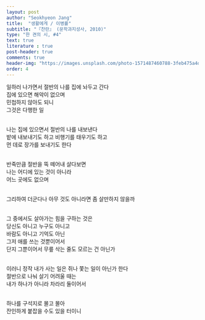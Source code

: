 ```yaml
---
layout: post
author: "Seokhyeon Jang"
title:  "생활에게 / 이병률"
subtitle: "『찬란』 (문학과지성사, 2010)"
type: "한 켠의 시, #4"
text: true
literature : true
post-header: true
comments: true
header-img: "https://images.unsplash.com/photo-1571487460788-3feb475a4d01?ixlib=rb-1.2.1&ixid=eyJhcHBfaWQiOjEyMDd9&auto=format&fit=crop&w=3300&q=80"
order: 4
---
```


일하러 나가면서 절반의 나를 집에 놔두고 간다 <br>
집에 있으면 해악이 없으며 <br>
민첩하지 않아도 되니 <br>
그것은 다행한 일 <br>
<br>

나는 집에 있으면서 절반의 나를 내보낸다 <br>
밭에 내보내기도 하고 비행기를 태우기도 하고 <br>
먼 데로 장가를 보내기도 한다 <br>
<br>

반죽만큼 절반을 뚝 떼어내 살다보면 <br>
나는 어디에 있는 것이 아니라 <br>
어느 곳에도 없으며 <br>
<br>

그리하여 더군다나 아무 것도 아니라면 좀 살만하지 않을까 <br>
<br>

그 중에서도 살아가는 힘을 구하는 것은 <br>
당신도 아니고 누구도 아니고 <br>
바람도 아니고 기억도 아닌 <br>
그저 애를 쓰는 것뿐이어서 <br>
단지 그뿐이어서 무릎 삭는 줄도 모르는 건 아닌가 <br>
<br>

이러니 정작 내가 사는 일은 쥐나 쫓는 일이 아닌가 한다 <br>
절반으로 나눠 살기 어려울 때는 <br>
내가 하나가 아니라 차라리 둘이어서 <br>
<br>

하나를 구석지로 몰고 몰아 <br>
잔인하게 붙잡을 수도 있을 터이니 <br>